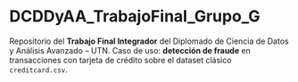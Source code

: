 # DCDDyAA_TrabajoFinal_Grupo_G
Repositorio del **Trabajo Final Integrador** del Diplomado de Ciencia de Datos y Análisis Avanzado – UTN.   Caso de uso: **detección de fraude** en transacciones con tarjeta de crédito sobre el dataset clásico `creditcard.csv`.
